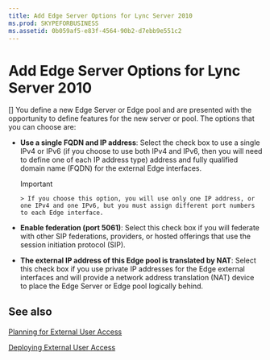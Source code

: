 ```yaml
---
title: Add Edge Server Options for Lync Server 2010
ms.prod: SKYPEFORBUSINESS
ms.assetid: 0b059af5-e83f-4564-90b2-d7ebb9e551c2
---
```



# Add Edge Server Options for Lync Server 2010
[]
You define a new Edge Server or Edge pool and are presented with the opportunity to define features for the new server or pool. The options that you can choose are:
  
    
    


- **Use a single FQDN and IP address**: Select the check box to use a single IPv4 or IPv6 (if you choose to use both IPv4 and IPv6, then you will need to define one of each IP address type) address and fully qualified domain name (FQDN) for the external Edge interfaces. 
    
    > [!IMPORTANT]
      > If you choose this option, you will use only one IP address, or one IPv4 and one IPv6, but you must assign different port numbers to each Edge interface. 
- **Enable federation (port 5061)**: Select this check box if you will federate with other SIP federations, providers, or hosted offerings that use the session initiation protocol (SIP).
    
  
- **The external IP address of this Edge pool is translated by NAT**: Select this check box if you use private IP addresses for the Edge external interfaces and will provide a network address translation (NAT) device to place the Edge Server or Edge pool logically behind.
    
  


  
    
    


## See also


#### 


  
    
    
 [Planning for External User Access](http://technet.microsoft.com/library/ea098933-eff5-461e-aba3-e7f128784dc2.aspx)
  
    
    
 [Deploying External User Access](http://technet.microsoft.com/library/d40c9574-c16b-4fe6-b848-21ae0b7e4f0e.aspx)
